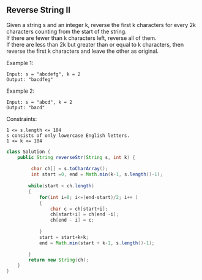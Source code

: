 ## Reverse String II

Given a string s and an integer k,
reverse the first k characters for every 2k characters counting from the start of the string.  
If there are fewer than k characters left, reverse all of them.  
If there are less than 2k but greater 
than or equal to k characters, then reverse the first k characters and leave the other as original.


Example 1:
```
Input: s = "abcdefg", k = 2
Output: "bacdfeg"
```
Example 2:
```
Input: s = "abcd", k = 2
Output: "bacd"
``` 

Constraints:
```
1 <= s.length <= 104
s consists of only lowercase English letters.
1 <= k <= 104
```

```java
class Solution {
    public String reverseStr(String s, int k) {
        
         char ch[] = s.toCharArray();
         int start =0, end = Math.min(k-1, s.length()-1);
        
        while(start < ch.length)
        {
            for(int i=0; i<=(end-start)/2; i++ )
            {
                char c = ch[start+i];
                ch[start+i] = ch[end -i];
                ch[end - i] = c;
                
            }
            start = start+k+k;
            end = Math.min(start + k-1, s.length()-1);

        }        
        return new String(ch);
    }
}
```